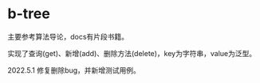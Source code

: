 # b-tree
主要参考算法导论，docs有片段书籍。

实现了查询(get)、新增(add)、删除方法(delete)，key为字符串，value为泛型。

2022.5.1 修复删除bug，并新增测试用例。
